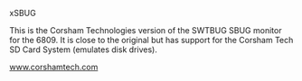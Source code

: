 xSBUG

This is the Corsham Technologies version of the SWTBUG SBUG monitor for the 6809.  It is close to the original but has support for the Corsham Tech SD Card System (emulates disk drives).

www.corshamtech.com

